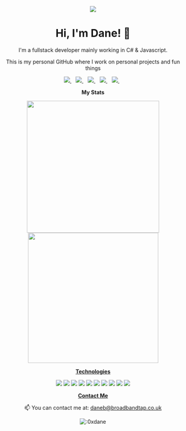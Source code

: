<p align='center'>
    <img src="https://cdn.discordapp.com/emojis/837675595214749696.gif?size=96&quality=lossless" />
</p>

<h1 align='center'>
  Hi, I'm Dane! 👋
</h1>

<p align='center'>
  I'm a fullstack developer mainly working in C# & Javascript.
</p>
<p align='center'>
  This is my personal GitHub where I work on personal projects and fun things
</p>


<p align='center'>
  
  <a href="https://www.linkedin.com/in/danebuch/">
    <img src="https://img.shields.io/badge/linkedin-%230077B5.svg?&style=for-the-badge&logo=linkedin&logoColor=white" />
  </a>&nbsp;&nbsp;
  <a href="https://twitter.com/0xdane">
    <img src="https://img.shields.io/badge/Twitter-1DA1F2?style=for-the-badge&logo=twitter&logoColor=white" />        
  </a>&nbsp;&nbsp;
  <a href="https://instagram.com/0xdane">
    <img src="https://img.shields.io/badge/instagram-%23E4405F.svg?&style=for-the-badge&logo=instagram&logoColor=white" />        
  </a>&nbsp;&nbsp;
  <a href="https://behance.net/0xdane">
    <img src="https://img.shields.io/badge/-Behance-blue?style=for-the-badge&logo=behance&logoColor=white" />        
  </a>&nbsp;&nbsp;
  <a href="https://myanimelist.net/animelist/0xdane">
    <img src="https://img.shields.io/badge/Myanimelist-2E51A2?style=for-the-badge&logo=myanimelist&logoColor=white" />        
  </a>&nbsp;&nbsp;
  
</p>

<p align='center'>
  <b>My Stats</b>
</p>

<p align='center'>
  <a href="#"><img src="https://github-readme-stats.vercel.app/api?username=0xdane&show_icons=true&count_private=true&theme=tokyonight" width="350"></a>
  <a href="#"><img src="https://github-readme-stats.vercel.app/api/top-langs/?username=0xdane&layout=compact&theme=tokyonight" width="345"></a>
</p>

<p align='center'>
  <b><u>Technologies</u></b>
</p>

<p align='center'>
  <a href="#"><img src="https://img.shields.io/badge/C%23-239120?style=for-the-badge&logo=c-sharp&logoColor=white"></a>
  <a href="#"><img src="https://img.shields.io/badge/JavaScript-323330?style=for-the-badge&logo=javascript&logoColor=F7DF1E"></a>
  <a href="#"><img src="https://img.shields.io/badge/HTML5-E34F26?style=for-the-badge&logo=html5&logoColor=white"></a>
  <a href="#"><img src="https://img.shields.io/badge/TypeScript-007ACC?style=for-the-badge&logo=typescript&logoColor=white"></a>
  <a href="#"><img src="https://img.shields.io/badge/Angular-DD0031?style=for-the-badge&logo=angular&logoColor=white"></a>
  <a href="#"><img src="https://img.shields.io/badge/.NET-512BD4?style=for-the-badge&logo=dotnet&logoColor=white"></a>
  <a href="#"><img src="https://img.shields.io/badge/Microsoft%20SQL%20Server-CC2927?style=for-the-badge&logo=microsoft%20sql%20server&logoColor=white"></a>
  <a href="#"><img src="https://img.shields.io/badge/Insomnia-5849be?style=for-the-badge&logo=Insomnia&logoColor=white"></a>
  <a href="#"><img src="https://img.shields.io/badge/microsoft%20azure-0089D6?style=for-the-badge&logo=microsoft-azure&logoColor=white"></a>
  <a href="#"><img src="https://img.shields.io/badge/Cloudflare-F38020?style=for-the-badge&logo=Cloudflare&logoColor=white"></a>
</p>

<p align='center'>
  <b><u>Contact Me</u></b>
</p>

<p align='center'>
  📫 You can contact me at: <a href="mailto:daneb@broadbandtap.co.uk">daneb@broadbandtap.co.uk</a>
</p>


<p align='center'>
    <img src="https://count.getloli.com/get/@:0xdane" alt=":0xdane" />
</p>




<!---
tfwdane/tfwdane is a ✨ special ✨ repository because its `README.md` (this file) appears on your GitHub profile.
You can click the Preview link to take a look at your changes.
--->
